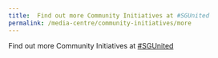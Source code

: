 ```yaml
---
title:  Find out more Community Initiatives at #SGUnited
permalink: /media-centre/community-initiatives/more
---
```


Find out more Community Initiatives at [#SGUnited](https://www.sgunited.gov.sg/stories/)
